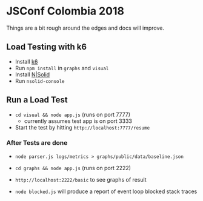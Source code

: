 
# JSConf Colombia 2018

Things are a bit rough around the edges and docs will improve.

## Load Testing with k6

* Install [k6](https://k6.io)
* Run `npm install` in `graphs` and `visual`
* Install [N|Solid](https://nodesource.com)
* Run `nsolid-console`

## Run a Load Test

* `cd visual && node app.js` (runs on port 7777)
    * currently assumes test app is on port 3333
* Start the test by hitting `http://localhost:7777/resume`

### After Tests are done

* `node parser.js logs/metrics > graphs/public/data/baseline.json` 
* `cd graphs && node app.js` (runs on port 2222)
* `http://localhost:2222/basic` to see graphs of result

* `node blocked.js` will produce a report of event loop blocked stack traces